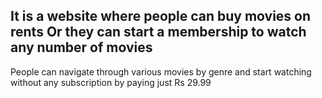 It is a website where people can buy movies on rents 
Or they can start a membership to watch any number of movies
-------------------------------------------------------------

People can navigate through various movies by genre and start watching without any subscription 
by paying just Rs 29.99